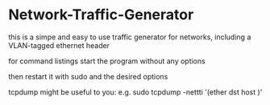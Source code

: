 # Network-Traffic-Generator

this is a simpe and easy to use traffic generator for networks, including a VLAN-tagged ethernet header

for command listings start the program without any options

then restart it with sudo and the desired options

tcpdump might be useful to you:
e.g.
	sudo tcpdump -nettti <interface> '(ether dst host <destination address>)'
